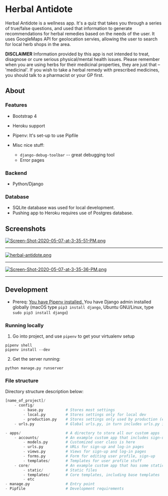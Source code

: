 # Herbal Antidote

Herbal Antidote is a wellness app. It's a quiz that takes you through a series of true/false questions, and used that information to generate recommendations for herbal remedies based on the needs of the user. It uses GoogleMaps API for geolocation servies, allowing the user to search for local herb shops in the area. 

**DISCLAIMER**
Information provided by this app is not intended to treat, disagnose or cure serious physical/mental health issues. Please remember when you are using herbs for their medicinal properties, they are just that – 'medicinal'. If you wish to take a herbal remedy with prescribed medicines, you should talk to a pharmacist or your GP first. 


## About

### Features

* Bootstrap 4

* Heroku support

* Pipenv: It's set-up to use Pipfile

* Misc nice stuff:
    * `django-debug-toolbar` -- great debugging tool
    * Error pages

### Backend

* Python/Django

### Database
* SQLite database was used for local development. 
* Pushing app to Heroku requires use of Postgres database. 

## Screenshots
[![Screen-Shot-2020-05-07-at-3-35-51-PM.png](https://i.postimg.cc/W1Tk9nhr/Screen-Shot-2020-05-07-at-3-35-51-PM.png)](https://postimg.cc/9rg00yPF)
*********
[![herbal-antidote.png](https://i.postimg.cc/NM7DnMQf/herbal-antidote.png)](https://postimg.cc/r0s50qdv)
*********
[![Screen-Shot-2020-05-07-at-3-35-36-PM.png](https://i.postimg.cc/1XFqd7G0/Screen-Shot-2020-05-07-at-3-35-36-PM.png)](https://postimg.cc/zHJvbjP3)
*********


## Development

* Prereq: [You have Pipenv installed.
  ](https://github.com/kickstartcoding/pipenv-getting-started) You have Django
  admin installed globally (macOS type `pip3 install django`, Ubuntu GNU/Linux,
  type `sudo pip3 install django`)

### Running locally

1. Go into project, and use `pipenv` to get your virtualenv
setup
```
pipenv shell
pipenv install --dev
```

2. Get the server running:
```
python manage.py runserver
```


### File structure

Directory structure description below:

```python
[name_of_project]/
    - config/
        - base.py          # Stores most settings
        - local.py         # Stores settings only for local dev
        - production.py    # Stores settings only used by production (e.g. Heroku)
    - urls.py              # Global urls.py, in turn includes urls.py in apps

- apps/                    # A directory to store all our custom apps
    - accounts/            # An example custom app that includes sign-up and log-in
        - models.py        # Customized user class is here
        - urls.py          # URLs for sign-up and log-in pages
        - views.py         # Views for sign-up and log-in pages
        - forms.py         # Form for editing user profile, sign-up
        - templates/       # Templates for user profile stuff
    - core/                # An example custom app that has some static pages
        - static/          # Static files
        - templates/       # Core templates, including base templates
        - etc
- manage.py                # Entry point
- Pipfile                  # Development requirements
```


